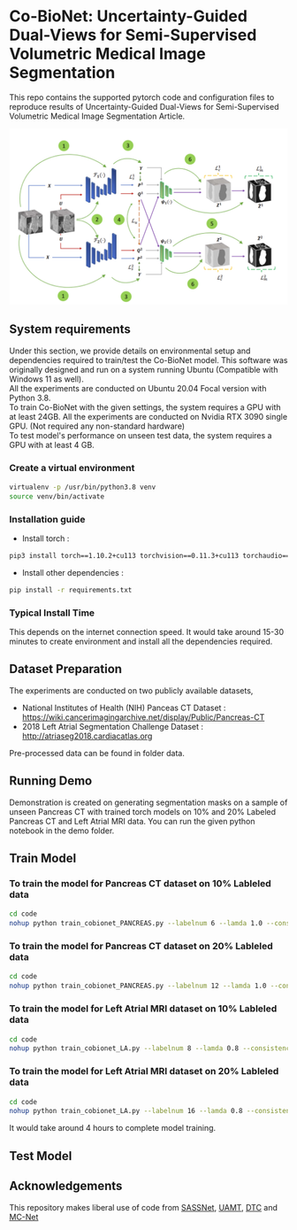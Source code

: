 # Co-BioNet: Uncertainty-Guided Dual-Views for Semi-Supervised Volumetric  Medical Image Segmentation
This repo contains the supported pytorch code and configuration files to reproduce results of Uncertainty-Guided Dual-Views for Semi-Supervised Volumetric Medical Image Segmentation Article.

![Proposed Architecture](img/co_bionet_architecture.png?raw=true)

## System requirements
Under this section, we provide details on environmental setup and dependencies required to train/test the Co-BioNet model.
This software was originally designed and run on a system running Ubuntu (Compatible with Windows 11 as well).
<br>
All the experiments are conducted on Ubuntu 20.04 Focal version with Python 3.8.
<br>
To train Co-BioNet with the given settings, the system requires a GPU with at least 24GB. All the experiments are conducted on Nvidia RTX 3090 single GPU.
(Not required any non-standard hardware)
<br>
To test model's performance on unseen test data, the system requires a GPU with at least 4 GB.

### Create a virtual environment

```bash 
virtualenv -p /usr/bin/python3.8 venv
source venv/bin/activate
```

### Installation guide 

- Install torch : 
```bash
pip3 install torch==1.10.2+cu113 torchvision==0.11.3+cu113 torchaudio==0.10.2+cu113 -f https://download.pytorch.org/whl/cu113/torch_stable.html
```
- Install other dependencies :
```bash 
pip install -r requirements.txt
```

### Typical Install Time 
This depends on the internet connection speed. It would take around 15-30 minutes to create environment and install all the dependencies required.


## Dataset Preparation
The experiments are conducted on two publicly available datasets,
- National Institutes of Health (NIH) Panceas CT Dataset : https://wiki.cancerimagingarchive.net/display/Public/Pancreas-CT
- 2018 Left Atrial Segmentation Challenge Dataset : http://atriaseg2018.cardiacatlas.org

Pre-processed data can be found in folder data.

## Running Demo
Demonstration is created on generating segmentation masks on a sample of unseen Pancreas CT with trained torch models on 10% and 20% Labeled Pancreas CT and Left Atrial MRI data. You can run the given python notebook in the demo folder.

## Train Model
### To train the model for Pancreas CT dataset on 10% Lableled data
```bash
cd code
nohup python train_cobionet_PANCREAS.py --labelnum 6 --lamda 1.0 --consistency 1.0 --mu 0.01 --t_m 0.2 --max_iteration 15000 &> pa_10_perc.out &
```

### To train the model for Pancreas CT dataset on 20% Lableled data
```bash
cd code
nohup python train_cobionet_PANCREAS.py --labelnum 12 --lamda 1.0 --consistency 1.0 --mu 0.01 --t_m 0.2 --max_iteration 15000 &> pa_20_perc.out &
```

### To train the model for Left Atrial MRI dataset on 10% Lableled data
```bash
cd code
nohup python train_cobionet_LA.py --labelnum 8 --lamda 0.8 --consistency 1.0 --mu 0.01 --t_m 0.3 --max_iteration 15000 &> la_10_perc.out &
```

### To train the model for Left Atrial MRI dataset on 20% Lableled data
```bash
cd code
nohup python train_cobionet_LA.py --labelnum 16 --lamda 0.8 --consistency 1.0 --mu 0.01 --t_m 0.3 --max_iteration 15000 &> la_20_perc.out &
```

It would take around 4 hours to complete model training.

## Test Model


## Acknowledgements

This repository makes liberal use of code from [SASSNet](https://github.com/kleinzcy/SASSnet), [UAMT](https://github.com/yulequan/UA-MT), [DTC](https://github.com/HiLab-git/DTC) and [MC-Net](https://github.com/ycwu1997/MC-Net/)

